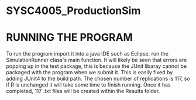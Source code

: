 # SYSC4005_ProductionSim

# RUNNING THE PROGRAM

To run the program import it into a java IDE such as Eclipse. run the SimulationRunner class's main function. It will likely be seen that errors are popping up in the test package, this is because the JUnit libaray cannot be packaged with the program when we submit it. This is easily fixed by adding JUnit4 to the build path. The chosen number of replications is 117, so if R is unchanged it will take some time to finish running. Once it has completed, 117 .txt files will be created within the Results folder.
